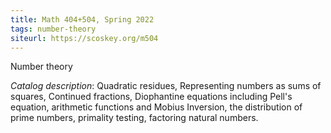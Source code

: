 ```yaml
---
title: Math 404+504, Spring 2022
tags: number-theory
siteurl: https://scoskey.org/m504
---
```


Number theory<!--more-->

*Catalog description*: Quadratic residues, Representing numbers as sums of squares, Continued fractions, Diophantine equations including Pell's equation, arithmetic functions and Mobius Inversion, the distribution of prime numbers, primality testing, factoring natural numbers.
